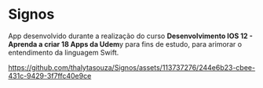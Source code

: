 
# Signos
App desenvolvido durante a realização do curso **Desenvolvimento IOS 12 - Aprenda a criar 18 Apps da Udem**y para fins de estudo, para arimorar o entendimento da linguagem Swift.


https://github.com/thalytasouza/Signos/assets/113737276/244e6b23-cbee-431c-9429-3f7ffc40e9ce



